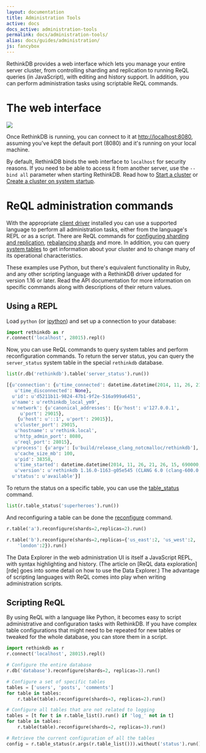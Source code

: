 ```yaml
---
layout: documentation
title: Administration Tools
active: docs
docs_active: administration-tools
permalink: docs/administration-tools/
alias: docs/guides/administration/
js: fancybox
---
```


RethinkDB provides a web interface which lets you manage your entire server cluster, from controlling sharding and replication to running ReQL queries (in JavaScript), with editing and history support. In addition, you can perform administration tasks using scriptable ReQL commands.

# The web interface #

<a class="screenshot-thumbnail" href="/assets/images/docs/administration/webui.png"><img src="/assets/images/docs/administration/thumbnails/webui.png" /></a>

Once RethinkDB is running, you can connect to it at <http://localhost:8080>, assuming you've kept the default port (8080) and it's running on your local machine.

By default, RethinkDB binds the web interface to `localhost` for security reasons. If you need to be able to access it from another server, use the `--bind all` parameter when starting RethinkDB. Read how to [Start a cluster][sc] or [Create a cluster on system startup][cc].

[sc]: /docs/start-a-cluster/
[cc]: /docs/cluster-on-startup/

# ReQL administration commands #

With the appropriate [client driver][cd] installed you can use a supported language to perform all administration tasks, either from the language's REPL or as a script. There are ReQL commands for [configuring sharding and replication](/api/python/reconfigure), [rebalancing shards](/api/python/rebalance) and more. In addition, you can query [system tables](/docs/system-tables/) to get information about your cluster and to change many of its operational characteristics.

[cd]: /docs/install-drivers/

These examples use Python, but there's equivalent functionality in Ruby, and any other scripting language with a RethinkDB driver updated for version 1.16 or later. Read the API documentation for more information on specific commands along with descriptions of their return values.

## Using a REPL ##

Load `python` (or [ipython](http://ipython.org)) and set up a connection to your database:

```py
import rethinkdb as r
r.connect('localhost', 28015).repl()
```

Now, you can use ReQL commands to query system tables and perform reconfiguration commands. To return the server status, you can query the `server_status` system table in the special `rethinkdb` database.

```py
list(r.db('rethinkdb').table('server_status').run())

[{u'connection': {u'time_connected': datetime.datetime(2014, 11, 26, 21, 26, 15, 694000, tzinfo=<rethinkdb.ast.RqlTzinfo object at 0x101968610>),
   u'time_disconnected': None},
  u'id': u'd5211b11-9824-47b1-9f2e-516a999a6451',
  u'name': u'rethinkdb_local_ym9',
  u'network': {u'canonical_addresses': [{u'host': u'127.0.0.1',
     u'port': 29015},
    {u'host': u'::1', u'port': 29015}],
   u'cluster_port': 29015,
   u'hostname': u'rethink.local',
   u'http_admin_port': 8080,
   u'reql_port': 28015},
  u'process': {u'argv': [u'build/release_clang_notcmalloc/rethinkdb'],
   u'cache_size_mb': 100,
   u'pid': 38358,
   u'time_started': datetime.datetime(2014, 11, 26, 21, 26, 15, 690000, tzinfo=<rethinkdb.ast.RqlTzinfo object at 0x1018cdc50>),
   u'version': u'rethinkdb 1.16.0-1163-g05e545 (CLANG 6.0 (clang-600.0.54))'},
  u'status': u'available'}]
```

To return the status on a specific table, you can use the [table_status](/api/python/table_status) command.

```py
list(r.table_status('superheroes').run())
```

And reconfiguring a table can be done the [reconfigure](/api/python/reconfigure) command.

```py
r.table('a').reconfigure(shards=2,replicas=2).run()

r.table('b').reconfigure(shards=2,replicas={'us_east':2, 'us_west':2,
    'london':2}).run()
```

The Data Explorer in the web administration UI is itself a JavaScript REPL, with syntax highlighting and history. (The article on [ReQL data exploration][rde] goes into some detail on how to use the Data Explorer.) The advantage of scripting languages with ReQL comes into play when writing administration scripts.

## Scripting ReQL ##

By using ReQL with a language like Python, it becomes easy to script administrative and configuration tasks with RethinkDB. If you have complex table configurations that might need to be repeated for new tables or tweaked for the whole database, you can store them in a script.

```py
import rethinkdb as r
r.connect('localhost', 28015).repl()

# Configure the entire database
r.db('database').reconfigure(shards=2, replicas=3).run()

# Configure a set of specific tables
tables = ['users', 'posts', 'comments']
for table in tables:
    r.table(table).reconfigure(shards=3, replicas=2).run()

# Configure all tables that are not related to logging
tables = [t for t in r.table_list().run() if 'log_' not in t]
for table in tables:
    r.table(table).reconfigure(shards=2, replicas=3).run()

# Retrieve the current configuration of all the tables
config = r.table_status(r.args(r.table_list())).without('status').run()
```
